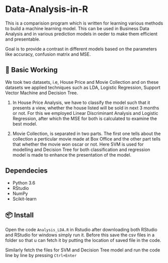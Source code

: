 # Data-Analysis-in-R

This is a comparision program which is written for learning various methods to build a machine learning model. This can be used in Business Data Analysis and in various prediction models in oeder to make them efficient and presentable.

Goal is to provide a contrast in different models based on the parameters like accuracy, confusion matrix and MSE.

## 🔨 Basic Working 

We took two datasets, i.e, House Price and Movie Collection and on these datasets we applied techniques such as LDA, Logistic Regression, Support Vector Machine and Decision Tree. 

1. In House Price Analysis, we have to classify the model such that it presents a view, whether the house listed will be sold in next 3 months or not. For this we employed Linear Discriminant Analysis and Logistic Regression, after which the MSE for both is calculated to examine the best model.

2. Movie Collection, is separated in two parts. The first one tells about the collection a perticular movie made at Box Office and the other part tells that whether the movie won oscar or not. Here SVM is used for modelling and Decision Tree for both classification and regression model is made to enhance the presentation of the model. 

## Dependecies

- Python 3.6
- RStudio
- NumPy
- Scikit-learn

## 📦 Install

Open the code ```Analysis_LDA.R``` in Rstudio after downloading both RStudio and RStudio for windows simply run it. Before this save the csv files in a folder so that u can fetch it by putting the location of saved file in the code.

Similarly fetch the files for SVM and Decision Tree model and run the code line by line by pressing ```Ctrl+Enter```
